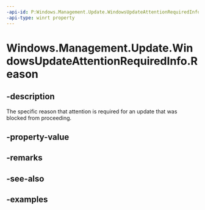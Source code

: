 ```yaml
---
-api-id: P:Windows.Management.Update.WindowsUpdateAttentionRequiredInfo.Reason
-api-type: winrt property
---
```


# Windows.Management.Update.WindowsUpdateAttentionRequiredInfo.Reason

<!--
public Windows.Management.Update.WindowsUpdateAttentionRequiredReason Reason { get; }
-->


## -description
The specific reason that attention is required for an update that was blocked from proceeding.

## -property-value

## -remarks

## -see-also

## -examples


